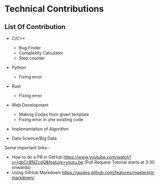 # Technical Contributions
## List Of Contribution

* C/C++
  * Bug Finder
  * Complexity Calculator
  * Step counter
  
* Python 
  * Fixing error

* Rust
  * Fixing error
  
* Web Development
  * Making Codes from given template
  * Fixing error in yhe existing code
  
* Implementation of Algorithm

* Data Science/Big Data

Some important links:-

   * How to do a PR in GitHub https://www.youtube.com/watch?v=rgbCcBNZcdQ&feature=youtu.be (Pull Request Tutorial starts at 3:30 onwards)
   * Using GitHub Markdown https://guides.github.com/features/mastering-markdown/





